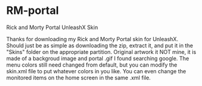 # RM-portal
Rick and Morty Portal UnleashX Skin

Thanks for downloading my Rick and Morty Portal skin for UnleashX. Should just be as simple as downloading the zip, extract it,
and put it in the "Skins" folder on the appropriate partition. Original artwork it NOT mine, it is made of a backgroud image and
portal .gif I found searching google. The menu colors still need changed from default, but you can modify the skin.xml file to put
whatever colors in you like. You can even change the monitored items on the home screen in the same .xml file.
